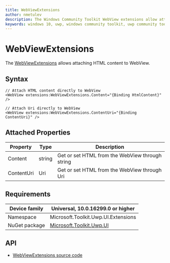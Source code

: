 ```yaml
---
title: WebViewExtensions
author: nmetulev
description: The Windows Community Toolkit WebView extensions allow attaching HTML content to WebView through XAML directly or through Binding
keywords: windows 10, uwp, windows community toolkit, uwp community toolkit, uwp toolkit, WebViewExtensions, webview, extensions
---
```


# WebViewExtensions

The [WebViewExtensions](/dotnet/api/microsoft.toolkit.uwp.ui.webviewextensions?view=win-comm-toolkit-dotnet-stable) allows attaching HTML content to WebView.

## Syntax

```xaml
// Attach HTML content directly to WebView
<WebView extensions:WebViewExtensions.Content="{Binding HtmlContent}" />

// Attach Uri directly to WebView
<WebView extensions:WebViewExtensions.ContentUri="{Binding ContentUri}" />
```

## Attached Properties

| Property | Type | Description |
| -- | -- | -- |
| Content | string | Get or set HTML from the WebView through string |
| ContentUri | Uri | Get or set HTML from the WebView through Uri |

## Requirements

| Device family | Universal, 10.0.16299.0 or higher |
| --- | --- |
| Namespace | Microsoft.Toolkit.Uwp.UI.Extensions |
| NuGet package | [Microsoft.Toolkit.Uwp.UI](https://www.nuget.org/packages/Microsoft.Toolkit.Uwp.UI/) |

## API

* [WebViewExtensions source code](https://github.com/Microsoft/WindowsCommunityToolkit//tree/master/Microsoft.Toolkit.Uwp.UI/Extensions/WebView)